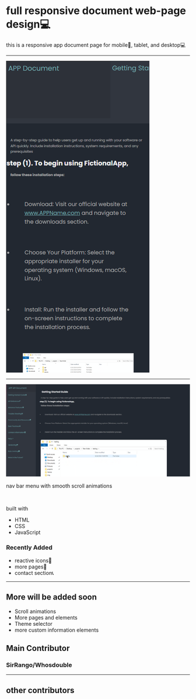 # full responsive document web-page design💻
<p>this is a responsive app document page for mobile📱, tablet, and desktop💻</p>
<hr>
<img src="pic3.png" alt="a mobile view of the website">
<hr>
<img src="pic2.png" alt="full website view of the app">
<p>nav bar menu with smooth scroll animations</p><br>
<p>built with</p>
<ul>
  <li>HTML</li>
  <li>CSS</li>
  <li>JavaScript</li>
</ul>
<h3>Recently Added</h3>
<ul>
  <li>reactive icons🔴</li>
  <li>more pages📰</li>
  <li>contact section📞</li>
</ul>
<hr>
<h2>More will be added soon</h2>
<ul>
  <li>Scroll animations</li>
  <li>More pages and elements</li>
  <li>Theme selector</li>
  <li>more custom information elements</li>
</ul>
<h2>Main Contributor</h2>
<h3>SirRango/Whosdouble</h3>
<hr>
<h2>other contributors</h2>
<h3></h3>

